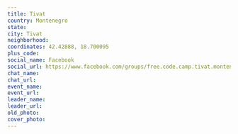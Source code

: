 ```yaml
---
title: Tivat
country: Montenegro
state: 
city: Tivat
neighborhood: 
coordinates: 42.42888, 18.700095
plus_code:
social_name: Facebook
social_url: https://www.facebook.com/groups/free.code.camp.tivat.montenegro
chat_name:
chat_url:
event_name:
event_url:
leader_name:
leader_url:
old_photo: 
cover_photo:
---
```


